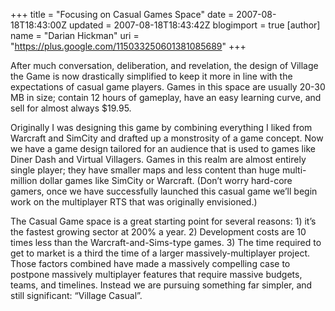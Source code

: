 +++
title = "Focusing on Casual Games Space"
date = 2007-08-18T18:43:00Z
updated = 2007-08-18T18:43:42Z
blogimport = true 
[author]
	name = "Darian Hickman"
	uri = "https://plus.google.com/115033250601381085689"
+++

<p class="MsoNormal">After much conversation, deliberation, and revelation, the design of Village the Game is now drastically simplified to keep it more in line with the expectations of casual game players.<span style="">  </span>Games in this space are usually 20-30 MB in size; contain 12 hours of gameplay, have an easy learning curve, and sell for almost always $19.95.<span style="">  </span></p>  <p class="MsoNormal"><o:p> </o:p></p>  <p class="MsoNormal">Originally I was designing this game by combining everything I liked from Warcraft and SimCity and drafted up a monstrosity of a game concept.<span style="">  </span>Now we have a game design tailored for an audience that is used to games like Diner Dash and Virtual Villagers.<span style="">  </span>Games in this realm are almost entirely single player; they have smaller maps and less content than huge multi-million dollar games like SimCity or Warcraft.<span style="">  </span>(Don’t worry hard-core gamers, once we have successfully launched this casual game we’ll begin work on the multiplayer RTS that was originally envisioned.) <span style=""> </span></p>  <p class="MsoNormal"><o:p> </o:p></p>  <p class="MsoNormal">The Casual Game space is a great starting point for several reasons: 1) it’s the fastest growing sector at 200% a year.<span style="">  </span>2) Development costs are 10 times less than the Warcraft-and-Sims-type games. 3) The time required to get to market is a third the time of a larger massively-multiplayer project. <span style=""> </span>Those factors combined have made a massively compelling case to postpone massively multiplayer features that require massive budgets, teams, and timelines.<span style="">  </span>Instead we are pursuing something far simpler, and still significant: “Village Casual”.</p>

